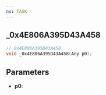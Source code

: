 ```yaml
---
ns: TASK
---
```

## _0x4E806A395D43A458

```c
// 0x4E806A395D43A458
void _0x4E806A395D43A458(Any p0);
```

## Parameters
* **p0**:
